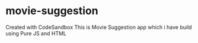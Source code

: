 # movie-suggestion
Created with CodeSandbox
This is Movie Suggestion app which i have build using Pure JS and HTML

